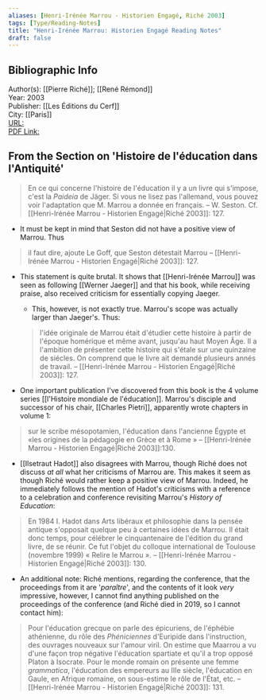 ```yaml
---
aliases: [Henri-Irénée Marrou - Historien Engagé, Riché 2003]
tags: [Type/Reading-Notes]
title: "Henri-Irénée Marrou: Historien Engagé Reading Notes" 
draft: false
---
```


## Bibliographic Info
Author(s): [[Pierre Riché]]; [[René Rémond]]<br>
Year: 2003<br>
Publisher: [[Les Éditions du Cerf]]<br>
City: [[Paris]] <br>
[URL:]()<br>
[PDF Link:]()<br>


## From the Section on 'Histoire de l'éducation dans l'Antiquité'
> En ce qui concerne l'histoire de l'éducation il y a un livre qui s'impose, c'est la *Paideia* de Jäger. Si vous ne lisez pas l'allemand, vous pouvez voir l'adaptation que M. Marrou a donnée en français.
> – W. Seston. Cf. [[Henri-Irénée Marrou - Historien Engagé|Riché 2003]]: 127.

- It must be kept in mind that Seston did not have a positive view of Marrou. Thus
>  il faut dire, ajoute Le Goff, que Seston détestait Marrou
>  – [[Henri-Irénée Marrou - Historien Engagé|Riché 2003]]: 127.

- This statement is quite brutal. It shows that [[Henri-Irénée Marrou]] was seen as following [[Werner Jaeger]] and that his book, while receiving praise, also received criticism for essentially copying Jaeger.
	- This, however, is not exactly true. Marrou's scope was actually larger than Jaeger's. Thus:
	> l'idée originale de Marrou était d'étudier cette histoire à partir de l'époque homérique et même avant, jusqu'au haut Moyen Âge. Il a l'ambition de présenter cette histoire qui s'étale sur une quinzaine de siécles. On comprend que le livre ait demandé plusieurs annés de travail. 
	> – [[Henri-Irénée Marrou - Historien Engagé|Riché 2003]]: 127.

- One important publication I've discovered from this book is the 4 volume series [[l'Histoire mondiale de l'éducation]]. Marrou's disciple and successor of his chair, [[Charles Pietri]], apparently wrote chapters in volume 1:
> sur le scribe mésopotamien, l'éducation dans l'ancienne Égypte et «les origines de la pédagogie en Grèce et à Rome »
> – [[Henri-Irénée Marrou - Historien Engagé|Riché 2003]]:130.

- [[Ilsetraut Hadot]] also disagrees with Marrou, though Riché does not discuss *at all* what her criticisms of Marrou are. This makes it seem as though Riché would rather keep a positive view of Marrou. Indeed, he immediately follows the mention of Hadot's criticisms with a reference to a celebration and conference revisiting Marrou's *History of Education*:
> En 1984 I. Hadot dans Arts libéraux et philosophie dans la pensée antique s'opposait quelque peu à certaines idées de Marrou. Il était donc temps, pour célébrer le cinquantenaire de l'édition du grand livre, de se réunir. Ce fut l'objet du colloque international de Toulouse (novembre 1999) « Relire le Marrou ».
> – [[Henri-Irénée Marrou - Historien Engagé|Riché 2003]]: 130.

- An additional note: Riché mentions, regarding the conference, that the proceedings from it are '*paraître*', and the contents of it look *very* impressive, however, I cannot find anything published on the proceedings of the conference (and Riché died in 2019, so I cannot contact him):
> Pour l'éducation grecque on parle des épicuriens, de l'éphébie athénienne, du rôle des *Phéniciennes* d'Euripide dans l'instruction, des ouvrages nouveaux sur l'amour viril. On estime que Maarrou a vu d'une façon trop négative l'éducation spartiate et qu'il a trop opposé Platon à Isocrate. Pour le monde romain on présente une femme *grammatica*, l'éducation des empereurs au IIIe siècle, l'éducation en Gaule, en Afrique romaine, on sous-estime le rôle de l'État, etc. 
> – [[Henri-Irénée Marrou - Historien Engagé|Riché 2003]]: 131.


